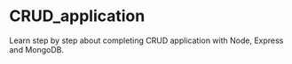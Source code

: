 # CRUD_application
Learn step by step about completing CRUD application with Node, Express and MongoDB.

